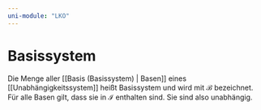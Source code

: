 ```yaml
---
uni-module: "LKO"
---
```


# Basissystem

Die Menge aller [[Basis (Basissystem) | Basen]] eines [[Unabhängigkeitssystem]] heißt Basissystem und wird mit $\mathcal{B}$ bezeichnet. Für alle Basen gilt, dass sie in $\mathcal{I}$ enthalten sind. Sie sind also unabhängig.
